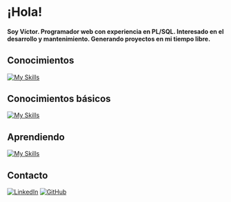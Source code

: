 # ¡Hola!
#### Soy Víctor. Programador web con experiencia en PL/SQL. Interesado en el desarrollo y mantenimiento. Generando proyectos en mi tiempo libre.

## Conocimientos
[![My Skills](https://skillicons.dev/icons?i=html,css,js,php,linux)](https://skillicons.dev)

## Conocimientos básicos
[![My Skills](https://skillicons.dev/icons?i=git,github)](https://skillicons.dev)


## Aprendiendo 
[![My Skills](https://skillicons.dev/icons?i=bootstrap,laravel)](https://skillicons.dev)

## Contacto
[![LinkedIn](https://img.shields.io/badge/LinkedIn-0077B5?style=for-the-badge&logo=linkedin&logoColor=white)](https://es.linkedin.com/in/garcia-victor) 
[![GitHub](https://img.shields.io/badge/GitHub-181717?style=for-the-badge&logo=github&logoColor=white)](https://github.com/Victor-369)
